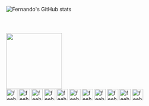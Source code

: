![Fernando's GitHub stats](https://github-readme-stats.vercel.app/api?username=feehzzz&count_private=true&show_icons=true&theme=radical)
<header >
</header>
<div>
<img height="150em"  src="https://github-readme-stats.vercel.app/api/top-langs/?username=feehzzz&layout=compact&theme=radical&count_private=true" alt="">

</div>
<div > 
<img  height="30" width="30"  alt="feehz's teste" src='https://cdn.jsdelivr.net/gh/devicons/devicon/icons/html5/html5-original.svg'>
<img  height="30" width="30"  alt="feehz's teste" src='https://cdn.jsdelivr.net/gh/devicons/devicon/icons/css3/css3-original.svg'>
<img  height="30" width="30"  alt="feehz's teste" src='https://cdn.jsdelivr.net/gh/devicons/devicon/icons/javascript/javascript-original.svg'>
<img  height="30" width="30"  alt="feehz's teste" src='https://cdn.jsdelivr.net/gh/devicons/devicon/icons/typescript/typescript-original.svg'>
<img  height="30" width="30"  alt="feehz's teste" src='https://cdn.jsdelivr.net/gh/devicons/devicon/icons/nodejs/nodejs-original.svg'>
<img  height="30" width="30"  alt="feehz's teste" src='https://cdn.jsdelivr.net/gh/devicons/devicon/icons/react/react-original.svg'>
<img  height="30" width="30"  alt="feehz's teste" src='https://cdn.jsdelivr.net/gh/devicons/devicon/icons/android/android-original.svg'>
<img  height="30" width="30"  alt="feehz's teste" src='https://cdn.jsdelivr.net/gh/devicons/devicon/icons/kotlin/kotlin-original.svg'>
<img  height="30" width="30"  alt="feehz's teste" src='https://cdn.jsdelivr.net/gh/devicons/devicon/icons/docker/docker-plain.svg'>
<img  height="30" width="30"  alt="feehz's teste" src='https://cdn.jsdelivr.net/gh/devicons/devicon/icons/firebase/firebase-plain.svg'>
<img  height="30" width="30"  alt="feehz's teste" src='https://cdn.jsdelivr.net/gh/devicons/devicon/icons/amazonwebservices/amazonwebservices-original.svg'>
</div>

